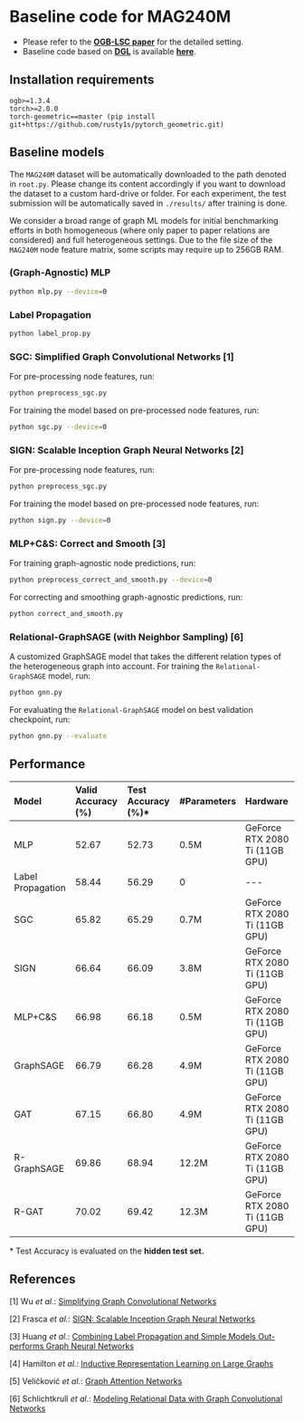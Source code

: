 # Baseline code for MAG240M

- Please refer to the **[OGB-LSC paper](https://arxiv.org/abs/2103.09430)** for the detailed setting.
- Baseline code based on **[DGL](https://www.dgl.ai/)** is available **[here](https://github.com/dmlc/dgl/tree/master/examples/pytorch/ogb_lsc/MAG240M)**.

## Installation requirements
```
ogb>=1.3.4
torch>=2.0.0
torch-geometric==master (pip install git+https://github.com/rusty1s/pytorch_geometric.git)
```

## Baseline models

The `MAG240M` dataset will be automatically downloaded to the path denoted in `root.py`.
Please change its content accordingly if you want to download the dataset to a custom hard-drive or folder.
For each experiment, the test submission will be automatically saved in `./results/` after training is done.

We consider a broad range of graph ML models for initial benchmarking efforts in both homogeneous (where only paper to paper relations are considered) and full heterogeneous settings.
Due to the file size of the `MAG240M` node feature matrix, some scripts may require up to 256GB RAM.

### (Graph-Agnostic) MLP

```bash
python mlp.py --device=0
```

### Label Propagation

```bash
python label_prop.py
```

### SGC: Simplified Graph Convolutional Networks [1]

For pre-processing node features, run:

```bash
python preprocess_sgc.py
```

For training the model based on pre-processed node features, run:

```bash
python sgc.py --device=0
```

### SIGN: Scalable Inception Graph Neural Networks [2]

For pre-processing node features, run:

```bash
python preprocess_sgc.py
```

For training the model based on pre-processed node features, run:

```bash
python sign.py --device=0
```

### MLP+C&S: Correct and Smooth [3]

For training graph-agnostic node predictions, run:

```bash
python preprocess_correct_and_smooth.py --device=0
```

For correcting and smoothing graph-agnostic predictions, run:

```bash
python correct_and_smooth.py
```

### Relational-GraphSAGE (with Neighbor Sampling) [6]

A customized GraphSAGE model that takes the different relation types of the heterogeneous graph into account.
For training the `Relational-GraphSAGE` model, run:

```bash
python gnn.py
```

For evaluating the `Relational-GraphSAGE` model on best validation checkpoint, run:

```bash
python gnn.py --evaluate
```

## Performance

| Model |Valid Accuracy (%) | Test Accuracy (%)*   | \#Parameters | Hardware |
|:-|:-|:-|:-|:-|
| MLP | 52.67 | 52.73 | 0.5M | GeForce RTX 2080 Ti (11GB GPU) |
| Label Propagation | 58.44 | 56.29 | 0 | --- |
| SGC | 65.82 | 65.29 | 0.7M | GeForce RTX 2080 Ti (11GB GPU) |
| SIGN | 66.64 | 66.09 | 3.8M | GeForce RTX 2080 Ti (11GB GPU) |
| MLP+C&S | 66.98 | 66.18 | 0.5M | GeForce RTX 2080 Ti (11GB GPU) |
| GraphSAGE | 66.79 | 66.28 | 4.9M | GeForce RTX 2080 Ti (11GB GPU) |
| GAT | 67.15 | 66.80 | 4.9M | GeForce RTX 2080 Ti (11GB GPU) |
| R-GraphSAGE | 69.86 | 68.94 | 12.2M | GeForce RTX 2080 Ti (11GB GPU) |
| R-GAT | 70.02 | 69.42 | 12.3M | GeForce RTX 2080 Ti (11GB GPU) |

\* Test Accuracy is evaluated on the **hidden test set.**

## References

[1] Wu *et al.*: [Simplifying Graph Convolutional Networks](https://arxiv.org/abs/1902.07153)

[2] Frasca *et al.*: [SIGN: Scalable Inception Graph Neural Networks](https://arxiv.org/abs/2004.11198)

[3] Huang *et al.*: [Combining Label Propagation and Simple Models Out-performs Graph Neural Networks](https://arxiv.org/abs/2010.13993)

[4] Hamilton *et al.*: [Inductive Representation Learning on Large Graphs](https://arxiv.org/abs/1706.02216)

[5] Veličković *et al.*: [Graph Attention Networks](https://arxiv.org/abs/1710.10903)

[6] Schlichtkrull *et al.*: [Modeling Relational Data with Graph Convolutional Networks](https://arxiv.org/abs/1703.06103)
